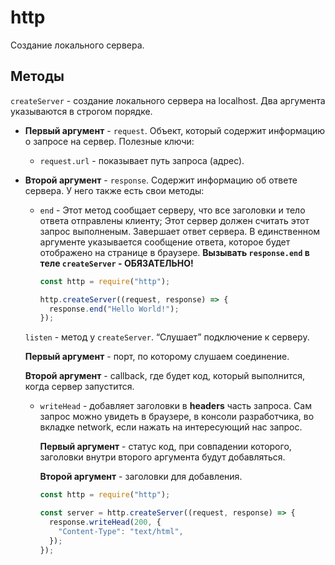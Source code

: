 # http

Создание локального сервера.

## Методы

`createServer` - создание локального сервера на localhost. Два аргумента указываются в строгом порядке.

- **Первый аргумент** - `request`. Объект, который содержит информацию о запросе на сервер. Полезные ключи:
    - `request.url` - показывает путь запроса (адрес).

- **Второй аргумент** - `response`. Содержит информацию об ответе сервера. У него также есть свои методы:
    - `end` - Этот метод сообщает серверу, что все заголовки и тело ответа отправлены клиенту; Этот сервер должен считать этот запрос выполненым. Завершает ответ сервера. В единственном аргументе указывается сообщение ответа, которое будет отображено на странице в браузере. **Вызывать `response.end` в теле `createServer` - ОБЯЗАТЕЛЬНО!**
        
        ```jsx
        const http = require("http");
        
        http.createServer((request, response) => {
          response.end("Hello World!");
        });
        
        ```
        
    
    `listen` - метод у `createServer`. “Слушает” подключение к серверу.
    
    **Первый аргумент** - порт, по которому слушаем соединение.
    
    **Второй аргумент** - callback, где будет код, который выполнится, когда сервер запустится.
    
    - `writeHead` - добавляет заголовки в **headers** часть запроса. Сам запрос можно увидеть в браузере, в консоли разработчика, во вкладке network, если нажать на интересующий нас запрос.
        
        **Первый аргумент** - статус код, при совпадении которого, заголовки внутри второго аргумента будут добавляться.
        
        **Второй аргумент** - заголовки для добавления.
        
        ```jsx
        const http = require("http");
        
        const server = http.createServer((request, response) => {
          response.writeHead(200, {
            "Content-Type": "text/html",
          });
        });
        ```